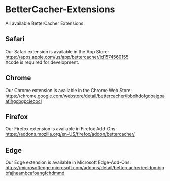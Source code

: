 # BetterCacher-Extensions
All available BetterCacher Extensions.

## Safari
Our Safari extension is available in the App Store: https://apps.apple.com/us/app/bettercacher/id1574560155 <br /> 
Xcode is required for development.

## Chrome 
Our Chrome extension is available in the Chrome Web Store: https://chrome.google.com/webstore/detail/bettercacher/lbbohdofgdoajgpaafihgcbgpciecocl

## Firefox
Our Firefox extension is available in Firefox Add-Ons: https://addons.mozilla.org/en-US/firefox/addon/bettercacher/

## Edge
Our Edge extension is available in Microsoft Edge-Add-Ons: https://microsoftedge.microsoft.com/addons/detail/bettercacher/eeldpmbjpbfajheambcafoangfchdmmd
